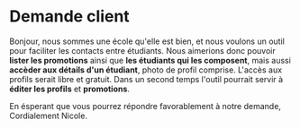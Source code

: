 # Demande client

Bonjour, nous sommes une école qu'elle est bien, et nous voulons un outil pour faciliter les contacts entre étudiants.
Nous aimerions donc pouvoir **lister les promotions** ainsi que **les étudiants qui les composent**, 
mais aussi **accèder aux détails d'un étudiant**, photo de profil comprise.
L'accès aux profils serait libre et gratuit.
Dans un second temps l'outil pourrait servir à **éditer les profils** et **promotions**.

En ésperant que vous pourrez répondre favorablement à notre demande, 
Cordialement
Nicole.